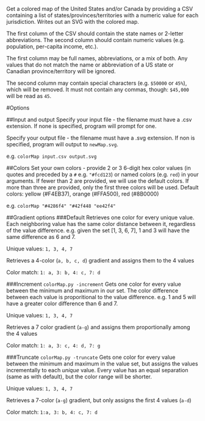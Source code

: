 Get a colored map of the United States and/or Canada by providing a CSV containing a list of states/provinces/territories with a numeric value for each jurisdiction. Writes out an SVG with the colored map.

The first column of the CSV should contain the state names or 2-letter abbreviations. The second column should contain numeric values (e.g. population, per-capita income, etc.). 

The first column may be full names, abbreviations, or a mix of both. Any values that do not match the name or abbreviation of a US state or Canadian province/territory will be ignored. 

The second column may contain special characters (e.g. `$50000` or `45%`), which will be removed. It must not contain any commas, though: `$45,000` will be read as `45`.

#Options

##Input and output
Specify your input file - the filename must have a .csv extension. If none is specified, program will prompt for one.

Specify your output file - the filename must have a .svg extension. If non is specified, program will output to `newMap.svg`.

e.g. `colorMap input.csv output.svg`

##Colors
Set your own colors - provide 2 or 3 6-digit hex color values (in quotes and preceded by a `#` e.g. `"#fcd123`) or named colors (e.g. `red`) in your arguments. If fewer than 2 are provided, we will use the default colors. If more than three are provided, only the first three colors will be used. Default colors: yellow (#F4EB37), orange (#FFA500), red (#8B0000)

e.g. `colorMap "#4286f4" "#42f448 "ee42f4"`

##Gradient options
###Default 
Retrieves one color for every unique value.
Each neighboring value has the same color distance between it, regardless of the value difference. e.g. given the set [1, 3, 6, 7], 1 and 3 will have the same difference as 6 and 7.

Unique values: `1, 3, 4, 7`

Retrieves a 4-color (`a, b, c, d`) gradient and assigns them to the 4 values

Color match: `1: a, 3: b, 4: c, 7: d`

###Increment
`colorMap.py -increment`
Gets one color for every value between the minimum and maximum in our set.
The color difference between each value is proporitional to the value difference. e.g. 1 and 5 will have a greater color difference than 6 and 7.

Unique values: `1, 3, 4, 7`

Retrieves a 7 color gradient (`a-g`) and assigns them proportionally among the 4 values

Color match: `1: a, 3: c, 4: d, 7: g`

###Truncate
`colorMap.py -truncate`
Gets one color for every value between the minimum and maximum in the value set, but assigns the values incrementally to each _unique_ value. Every value has an equal separation (same as with default), but the color range will be shorter.

Unique values: `1, 3, 4, 7`

Retrieves a 7-color (`a-g`) gradient, but only assigns the first 4 values (`a-d`)

Color match: `1:a, 3: b, 4: c, 7: d`
